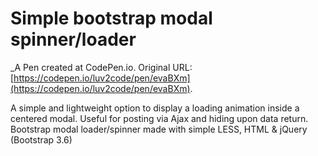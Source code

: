 # Simple bootstrap modal spinner/loader
 _A Pen created at CodePen.io. Original URL: [https://codepen.io/luv2code/pen/evaBXm](https://codepen.io/luv2code/pen/evaBXm).

 A simple and lightweight option to display a loading animation inside a centered modal. Useful for posting via Ajax and hiding upon data return. Bootstrap modal loader/spinner made with simple LESS, HTML & jQuery (Bootstrap 3.6)